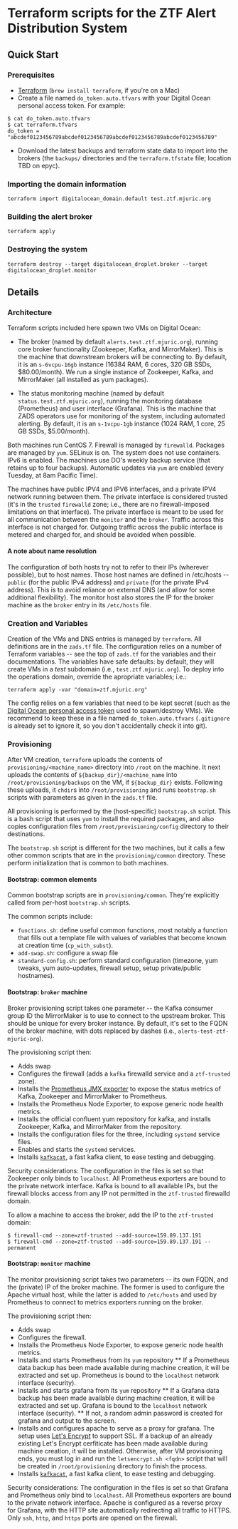 # Terraform scripts for the ZTF Alert Distribution System

## Quick Start

### Prerequisites

* [Terraform](https://www.terraform.io/intro/index.html) (`brew install terraform`, if
  you're on a Mac)
* Create a file named `do_token.auto.tfvars` with your Digital Ocean
  personal access token. For example:
```
$ cat do_token.auto.tfvars
$ cat terraform.tfvars
do_token = "abcdef0123456789abcdef0123456789abcdef0123456789abcdef0123456789"
```
* Download the latest backups and terraform state data to import into the brokers (the
  `backups/` directories and the `terraform.tfstate` file; location TBD on
  epyc).

### Importing the domain information

```
terraform import digitalocean_domain.default test.ztf.mjuric.org
```

### Building the alert broker

```
terraform apply
```

### Destroying the system

```
terraform destroy --target digitalocean_droplet.broker --target digitalocean_droplet.monitor
```

## Details

### Architecture

Terraform scripts included here spawn two VMs on Digital Ocean:

* The broker (named by default `alerts.test.ztf.mjuric.org`), running core
  broker functionality (Zookeeper, Kafka, and MirrorMaker). This is the
  machine that downstream brokers will be connecting to. By default, it is
  an `s-6vcpu-16gb` instance (16384 RAM, 6 cores, 320 GB SSDs,
  $80.00/month). We run a single instance of Zookeeper, Kafka, and
  MirrorMaker (all installed as yum packages).

* The status monitoring machine (named by default
  `status.test.ztf.mjuric.org`), running the monitoring database
  (Prometheus) and user interface (Grafana). This is the machine that ZADS
  operators use for monitoring of the system, including automated alerting.
  By default, it is an `s-1vcpu-1gb` instance (1024 RAM, 1 core, 25 GB SSDs,
  $5.00/month).

Both machines run CentOS 7.  Firewall is managed by `firewalld`.  Packages
are managed by `yum`. SELinux is on. The system does not use containers.
IPv6 is enabled. The machines use DO's weekly backup service (that retains up
to four backups). Automatic updates via `yum` are enabled (every Tuesday, at
8am Pacific Time).

The machines have public IPV4 and IPV6 interfaces, and a private IPV4
network running between them. The private interface is considered trusted
(it's in the `trusted` `firewalld` zone; i.e., there are no firewall-imposed
limitations on that interface). The private interface is meant to be used
for all communication between the `monitor` and the `broker`. Traffic across
this interface is not charged for. Outgoing traffic across the public interface is
metered and charged for, and should be avoided when possible.

#### A note about name resolution

The configuration of both hosts try not to refer to their IPs (wherever
possible), but to host names.  Those host names are defined in /etc/hosts --
`public` (for the public IPv4 address) and `private` (for the private IPv4
address).  This is to avoid reliance on external DNS (and allow for some
additional flexibility). The monitor host also stores the IP for the broker
machine as the `broker` entry in its `/etc/hosts` file.

### Creation and Variables

Creation of the VMs and DNS entries is managed by `terraform`. All
definitions are in the `zads.tf` file. The configuration relies on a number of
Terraform variables -- see the top of `zads.tf` for the variables and their
documentations. The variables have safe defaults: by default, they will
create VMs in a *test* subdomain (i.e., `test.ztf.mjuric.org`). To deploy
into the operations domain, override the apropriate variables; i.e.:

```
terraform apply -var "domain=ztf.mjuric.org"
```

The config relies on a few variables that need to be kept secret (such as
the [Digital Ocean personal access
token](https://www.digitalocean.com/community/tutorials/how-to-use-the-digitalocean-api-v2)
used to spawn/destroy VMs).  We recommend to keep these in a file named
`do_token.auto.tfvars` (`.gitignore` is already set to ignore it, so you
don't accidentally check it into git).

### Provisioning

After VM creation, `terraform` uploads the contents of
`provisioning/<machine_name>` directory into `/root` on the machine.  It
next uploads the contents of `${backup_dir}/<machine_name` into
`/root/provisioning/backups` on the VM, if `${backup_dir}` exists. 
Following these uploads, it `chdir`s into `/root/provisioning` and runs
`bootstrap.sh` scripts with parameters as given in the `zads.tf` file.

All provisioning is performed by the (host-specific) `bootstrap.sh` script.
This is a bash script that uses `yum` to install the required packages, and
also copies configuration files from `/root/provisioning/config` directory
to their destinations.

The `bootstrap.sh` script is different for the two machines, but it calls a
few other common scripts that are in the `provisioning/common` directory.
These perform initialization that is common to both machines.

#### Bootstrap: common elements

Common bootstrap scripts are in `provisioning/common`. They're explicitly
called from per-host `bootstrap.sh` scripts.

The common scripts include:
* `functions.sh`: define useful common functions, most notably a function that
  fills out a template file with values of variables that become known at
  creation time (`cp_with_subst`).
* `add-swap.sh`: configure a swap file
* `standard-config.sh`: perform standard configuration (timezone, yum tweaks,
  yum auto-updates, firewall setup, setup private/public hostnames).

#### Bootstrap: `broker` machine

Broker provisioning script takes one parameter -- the Kafka consumer group
ID the MirrorMaker is to use to connect to the upstream broker. This should
be unique for every broker instance. By default, it's set to the FQDN of the
broker machine, with dots replaced by dashes (i.e.,
`alerts-test-ztf-mjuric-org`).

The provisioning script then:
* Adds swap
* Configures the firewall (adds a `kafka` firewalld service and a
  `ztf-trusted` zone).
* Installs the [Prometheus JMX
  exporter](https://github.com/prometheus/jmx_exporter) to expose the
  status metrics of Kafka, Zookeeper and MirrorMaker to Prometheus.
* Installs the Prometheus Node Exporter, to expose generic node health
  metrics.
* Installs the official confluent yum repository for kafka, and installs
  Zookeeper, Kafka, and MirrorMaker from the repository.
* Installs the configuration files for the three, including `systemd`
  service files.
* Enables and starts the `systemd` services.
* Installs [`kafkacat`](https://github.com/edenhill/kafkacat), a fast kafka
  client, to ease testing and debugging.

Security considerations: The configuration in the files is set so that
Zookeeper only binds to `localhost`.  All Prometheus exporters are bound to
the private network interface. Kafka is bound to all available IPs, but the
firewall blocks access from any IP not permitted in the `ztf-trusted`
firewalld domain.

To allow a machine to access the broker, add the IP to the `ztf-trusted`
domain:

```
$ firewall-cmd --zone=ztf-trusted --add-source=159.89.137.191
$ firewall-cmd --zone=ztf-trusted --add-source=159.89.137.191 --permanent
```

#### Bootstrap: `monitor` machine

The monitor provisioning script takes two parameters -- its own FQDN, and
the (private) IP of the broker machine. The former is used to configure
the Apache virtual host, while the latter is added to `/etc/hosts` and used
by Prometheus to connect to metrics exporters running on the broker.

The provisioning script then:
* Adds swap
* Configures the firewall.
* Installs the Prometheus Node Exporter, to expose generic node health
  metrics.
* Installs and starts Prometheus from its `yum` repository
** If a Prometheus data backup has been made available during machine
   creation, it will be extracted and set up. Prometheus is bound to
   the `localhost` network interface (security).
* Installs and starts grafana from its `yum` repository
** If a Grafana data backup has been made available during machine
   creation, it will be extracted and set up. Grafana is bound to the
   `localhost` network interface (security).
** If not, a random admin password is created for grafana and output to the
   screen.
* Installs and configures apache to serve as a proxy for grafana. The setup
   uses [Let's Encrypt](https://letsencrypt.org/) to support SSL. If a
   backup of an already existing Let's Encrypt cerfiticate has been made
   available during machine creation, it will be installed. Otherwise, after
   VM provisioning ends, you must log in and run the `letsencrypt.sh <fqdn>`
   script that will be created in `/root/provisioning` directory to finish
   the process.
* Installs [`kafkacat`](https://github.com/edenhill/kafkacat), a fast kafka
  client, to ease testing and debugging.

Security considerations: The configuration in the files is set so that
Grafana and Prometheus only bind to `localhost`.  All Prometheus exporters
are bound to the private network interface.  Apache is configured as a
reverse proxy for Grafana, with the HTTP site automatically redirecting all
traffic to HTTPS.  Only `ssh`, `http`, and `https` ports are opened on the
firewall.
